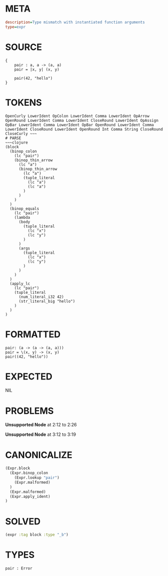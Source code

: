 # META
~~~ini
description=Type mismatch with instantiated function arguments
type=expr
~~~
# SOURCE
~~~roc
{
    pair : a, a -> (a, a)
    pair = |x, y| (x, y)

    pair(42, "hello")
}
~~~
# TOKENS
~~~text
OpenCurly LowerIdent OpColon LowerIdent Comma LowerIdent OpArrow OpenRound LowerIdent Comma LowerIdent CloseRound LowerIdent OpAssign OpBar LowerIdent Comma LowerIdent OpBar OpenRound LowerIdent Comma LowerIdent CloseRound LowerIdent OpenRound Int Comma String CloseRound CloseCurly ~~~
# PARSE
~~~clojure
(block
  (binop_colon
    (lc "pair")
    (binop_thin_arrow
      (lc "a")
      (binop_thin_arrow
        (lc "a")
        (tuple_literal
          (lc "a")
          (lc "a")
        )
      )
    )
  )
  (binop_equals
    (lc "pair")
    (lambda
      (body
        (tuple_literal
          (lc "x")
          (lc "y")
        )
      )
      (args
        (tuple_literal
          (lc "x")
          (lc "y")
        )
      )
    )
  )
  (apply_lc
    (lc "pair")
    (tuple_literal
      (num_literal_i32 42)
      (str_literal_big "hello")
    )
  )
)
~~~
# FORMATTED
~~~roc
pair: (a -> (a -> (a, a)))
pair = \(x, y) -> (x, y)
pair((42, "hello"))
~~~
# EXPECTED
NIL
# PROBLEMS
**Unsupported Node**
at 2:12 to 2:26

**Unsupported Node**
at 3:12 to 3:19

# CANONICALIZE
~~~clojure
(Expr.block
  (Expr.binop_colon
    (Expr.lookup "pair")
    (Expr.malformed)
  )
  (Expr.malformed)
  (Expr.apply_ident)
)
~~~
# SOLVED
~~~clojure
(expr :tag block :type "_b")
~~~
# TYPES
~~~roc
pair : Error
~~~
